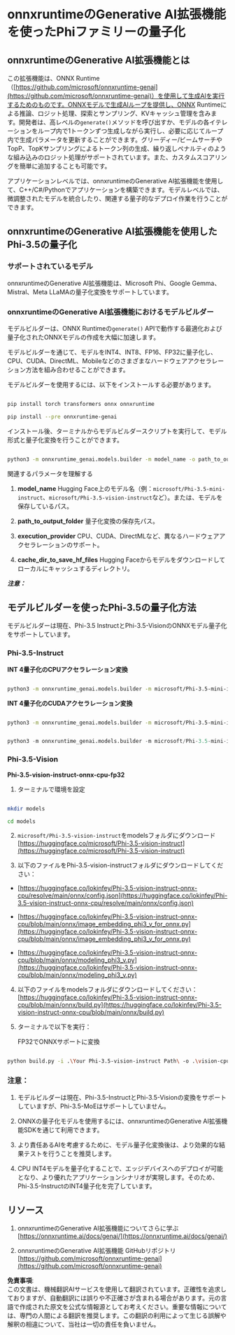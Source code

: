 # **onnxruntimeのGenerative AI拡張機能を使ったPhiファミリーの量子化**

## **onnxruntimeのGenerative AI拡張機能とは**

この拡張機能は、ONNX Runtime（[https://github.com/microsoft/onnxruntime-genai](https://github.com/microsoft/onnxruntime-genai)）を使用して生成AIを実行するためのものです。ONNXモデルで生成AIループを提供し、ONNX Runtimeによる推論、ロジット処理、探索とサンプリング、KVキャッシュ管理を含みます。開発者は、高レベルの`generate()`メソッドを呼び出すか、モデルの各イテレーションをループ内で1トークンずつ生成しながら実行し、必要に応じてループ内で生成パラメータを更新することができます。グリーディー/ビームサーチやTopP、TopKサンプリングによるトークン列の生成、繰り返しペナルティのような組み込みのロジット処理がサポートされています。また、カスタムスコアリングを簡単に追加することも可能です。

アプリケーションレベルでは、onnxruntimeのGenerative AI拡張機能を使用して、C++/C#/Pythonでアプリケーションを構築できます。モデルレベルでは、微調整されたモデルを統合したり、関連する量子的なデプロイ作業を行うことができます。

## **onnxruntimeのGenerative AI拡張機能を使用したPhi-3.5の量子化**

### **サポートされているモデル**

onnxruntimeのGenerative AI拡張機能は、Microsoft Phi、Google Gemma、Mistral、Meta LLaMAの量子化変換をサポートしています。

### **onnxruntimeのGenerative AI拡張機能におけるモデルビルダー**

モデルビルダーは、ONNX Runtimeの`generate()` APIで動作する最適化および量子化されたONNXモデルの作成を大幅に加速します。

モデルビルダーを通じて、モデルをINT4、INT8、FP16、FP32に量子化し、CPU、CUDA、DirectML、Mobileなどのさまざまなハードウェアアクセラレーション方法を組み合わせることができます。

モデルビルダーを使用するには、以下をインストールする必要があります。

```bash

pip install torch transformers onnx onnxruntime

pip install --pre onnxruntime-genai

```

インストール後、ターミナルからモデルビルダースクリプトを実行して、モデル形式と量子化変換を行うことができます。

```bash

python3 -m onnxruntime_genai.models.builder -m model_name -o path_to_output_folder -p precision -e execution_provider -c cache_dir_to_save_hf_files

```

関連するパラメータを理解する

1. **model_name** Hugging Face上のモデル名（例：`microsoft/Phi-3.5-mini-instruct`、`microsoft/Phi-3.5-vision-instruct`など）。または、モデルを保存しているパス。

2. **path_to_output_folder** 量子化変換の保存先パス。

3. **execution_provider** CPU、CUDA、DirectMLなど、異なるハードウェアアクセラレーションのサポート。

4. **cache_dir_to_save_hf_files** Hugging Faceからモデルをダウンロードしてローカルにキャッシュするディレクトリ。

***注意：***

## **モデルビルダーを使ったPhi-3.5の量子化方法**

モデルビルダーは現在、Phi-3.5 InstructとPhi-3.5-VisionのONNXモデル量子化をサポートしています。

### **Phi-3.5-Instruct**

**INT 4量子化のCPUアクセラレーション変換**

```bash

python3 -m onnxruntime_genai.models.builder -m microsoft/Phi-3.5-mini-instruct  -o ./onnx-cpu -p int4 -e cpu -c ./Phi-3.5-mini-instruct

```

**INT 4量子化のCUDAアクセラレーション変換**

```bash

python3 -m onnxruntime_genai.models.builder -m microsoft/Phi-3.5-mini-instruct  -o ./onnx-cpu -p int4 -e cuda -c ./Phi-3.5-mini-instruct

```

```python

python3 -m onnxruntime_genai.models.builder -m microsoft/Phi-3.5-mini-instruct  -o ./onnx-cpu -p int4 -e cuda -c ./Phi-3.5-mini-instruct

```

### **Phi-3.5-Vision**

**Phi-3.5-vision-instruct-onnx-cpu-fp32**

1. ターミナルで環境を設定

```bash

mkdir models

cd models 

```

2. `microsoft/Phi-3.5-vision-instruct`をmodelsフォルダにダウンロード  
[https://huggingface.co/microsoft/Phi-3.5-vision-instruct](https://huggingface.co/microsoft/Phi-3.5-vision-instruct)

3. 以下のファイルをPhi-3.5-vision-instructフォルダにダウンロードしてください：

- [https://huggingface.co/lokinfey/Phi-3.5-vision-instruct-onnx-cpu/resolve/main/onnx/config.json](https://huggingface.co/lokinfey/Phi-3.5-vision-instruct-onnx-cpu/resolve/main/onnx/config.json)

- [https://huggingface.co/lokinfey/Phi-3.5-vision-instruct-onnx-cpu/blob/main/onnx/image_embedding_phi3_v_for_onnx.py](https://huggingface.co/lokinfey/Phi-3.5-vision-instruct-onnx-cpu/blob/main/onnx/image_embedding_phi3_v_for_onnx.py)

- [https://huggingface.co/lokinfey/Phi-3.5-vision-instruct-onnx-cpu/blob/main/onnx/modeling_phi3_v.py](https://huggingface.co/lokinfey/Phi-3.5-vision-instruct-onnx-cpu/blob/main/onnx/modeling_phi3_v.py)

4. 以下のファイルをmodelsフォルダにダウンロードしてください：  
[https://huggingface.co/lokinfey/Phi-3.5-vision-instruct-onnx-cpu/blob/main/onnx/build.py](https://huggingface.co/lokinfey/Phi-3.5-vision-instruct-onnx-cpu/blob/main/onnx/build.py)

5. ターミナルで以下を実行：

    FP32でONNXサポートに変換

```bash

python build.py -i .\Your Phi-3.5-vision-instruct Path\ -o .\vision-cpu-fp32 -p f32 -e cpu

```

### **注意：**

1. モデルビルダーは現在、Phi-3.5-InstructとPhi-3.5-Visionの変換をサポートしていますが、Phi-3.5-MoEはサポートしていません。

2. ONNXの量子化モデルを使用するには、onnxruntimeのGenerative AI拡張機能SDKを通じて利用できます。

3. より責任あるAIを考慮するために、モデル量子化変換後は、より効果的な結果テストを行うことを推奨します。

4. CPU INT4モデルを量子化することで、エッジデバイスへのデプロイが可能となり、より優れたアプリケーションシナリオが実現します。そのため、Phi-3.5-InstructのINT4量子化を完了しています。

## **リソース**

1. onnxruntimeのGenerative AI拡張機能についてさらに学ぶ  
[https://onnxruntime.ai/docs/genai/](https://onnxruntime.ai/docs/genai/)

2. onnxruntimeのGenerative AI拡張機能 GitHubリポジトリ  
[https://github.com/microsoft/onnxruntime-genai](https://github.com/microsoft/onnxruntime-genai)

**免責事項**:  
この文書は、機械翻訳AIサービスを使用して翻訳されています。正確性を追求しておりますが、自動翻訳には誤りや不正確さが含まれる場合があります。元の言語で作成された原文を公式な情報源としてお考えください。重要な情報については、専門の人間による翻訳を推奨します。この翻訳の利用によって生じる誤解や解釈の相違について、当社は一切の責任を負いません。